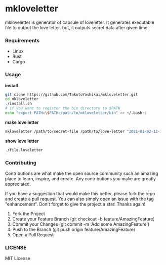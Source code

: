 # mkloveletter
mkloveletter is generator of capsule of loveletter. It generates executable file to output the love letter. but, it outputs secret data after given time.

### Requirements
* Linux
* Rust
* Cargo

### Usage
**install**
```bash
git clone https://github.com/TakutoYoshikai/mkloveletter.git
cd mkloveletter
./install.sh
# if you want to register the bin directory to $PATH
echo "export PATH=\$PATH:/path/to/mkloveletter/bin" >> ~/.bashrc
```

**make love letter**
```bash
mkloveletter /path/to/secret-file /path/to/love-letter "2021-01-02-12-13-00-+0900"
```

**show love letter**
```bash
./file.loveletter
```

### Contributing

Contributions are what make the open source community such an amazing place to learn, inspire, and create. Any contributions you make are greatly appreciated.

If you have a suggestion that would make this better, please fork the repo and create a pull request. You can also simply open an issue with the tag "enhancement". Don't forget to give the project a star! Thanks again!

1. Fork the Project
2. Create your Feature Branch (git checkout -b feature/AmazingFeature)
3. Commit your Changes (git commit -m 'Add some AmazingFeature')
4. Push to the Branch (git push origin feature/AmazingFeature)
5. Open a Pull Request

### LICENSE
MIT License
